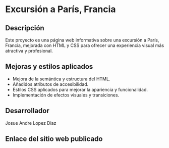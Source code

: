 # Excursión a París, Francia

## Descripción

Este proyecto es una página web informativa sobre una excursión a París, Francia, mejorada con HTML y CSS para ofrecer una experiencia visual más atractiva y profesional.

## Mejoras y estilos aplicados

- Mejora de la semántica y estructura del HTML.
- Añadidos atributos de accesibilidad.
- Estilos CSS aplicados para mejorar la apariencia y funcionalidad.
- Implementación de efectos visuales y transiciones.

## Desarrollador

Josue Andre Lopez Diaz

## Enlace del sitio web publicado


